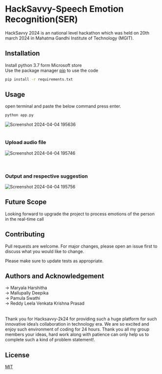 # HackSavvy-Speech Emotion Recognition(SER)

HackSavvy 2024 is an national level hackathon which was held on 20th march 2024 in Mahatma Gandhi Institute of Technology (MGIT).

## Installation

Install python 3.7 form Microsoft store<br/>
Use the package manager [pip](https://pip.pypa.io/en/stable/) to use the code

```bash
pip install -r requirements.txt
```

## Usage
open terminal and paste the below command press enter.

```bash
python app.py
```
![Screenshot 2024-04-04 195636](https://github.com/prasad924/HackSavvy-WeLocalize/assets/135614599/c377d360-3a2d-45ad-8a96-fe6f20d9301e)
<br/><br/>
### Upload audio file
![Screenshot 2024-04-04 195746](https://github.com/prasad924/HackSavvy-WeLocalize/assets/135614599/e8e947c3-58eb-4ade-bba2-c118566c3ac3)<br/>
<br/><br/>
### Output and respective suggestion
![Screenshot 2024-04-04 195756](https://github.com/prasad924/HackSavvy-WeLocalize/assets/135614599/1f5ec919-b82f-49e4-a5da-30c4dd43ceda)<br/>


## Future Scope
Looking forward to upgrade the project to process emotions of the person in the real-time call

## Contributing

Pull requests are welcome. For major changes, please open an issue first
to discuss what you would like to change.

Please make sure to update tests as appropriate.

## Authors and Acknowledgement

-> Maryala Harshitha <br/>
-> Mallupally Deepika <br/>
-> Pamula Swathi <br/>
-> Reddy Leela Venkata Krishna Prasad </br>
<br/><br/>
Thank you for Hacksavvy-2k24 for providing such a huge platform for such innovative idea’s collaboration in technology era. We are so excited and enjoy such environment of coding for 24 hours. Thank you all my group members your ideas, hard work along with patience  can only  help us  to complete such a kind of problem statement!.



## License

[MIT](https://choosealicense.com/licenses/mit/)
